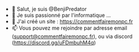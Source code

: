 - 👋 Salut, je suis @BenjiPredator
- 👀 Je suis passionné par l'informatique ...
- 💞️ J'ai créé un site : https://commentfairemonpc.fr
- 📫 Vous pouvez me rejoindre par adresse email (support@commentfairemonpc.fr), ou via discord (https://discord.gg/uFDmbuhM4q)

<!---
BenjiPredator/BenjiPredator is a ✨ special ✨ repository because its `README.md` (this file) appears on your GitHub profile.
You can click the Preview link to take a look at your changes.
--->
